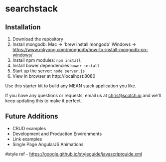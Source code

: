 # searchstack

## Installation
1. Download the repository
2. Install mongodb: Mac -> 'brew install mongodb' 
                    Windows -> https://www.mkyong.com/mongodb/how-to-install-mongodb-on-windows/  
3. Install npm modules: `npm install`
4. Install bower dependencies `bower install`
5. Start up the server: `node server.js`
6. View in browser at http://localhost:8080

Use this starter kit to build any MEAN stack application you like.

If you have any questions or requests, email us at [chris@scotch.io](mailto:chris@scotch.io) and we'll keep updating this to make it perfect.

## Future Additions
- CRUD examples
- Development and Production Environments
- Link examples
- Single Page AngularJS Animations


#style
ref - https://google.github.io/styleguide/javascriptguide.xml